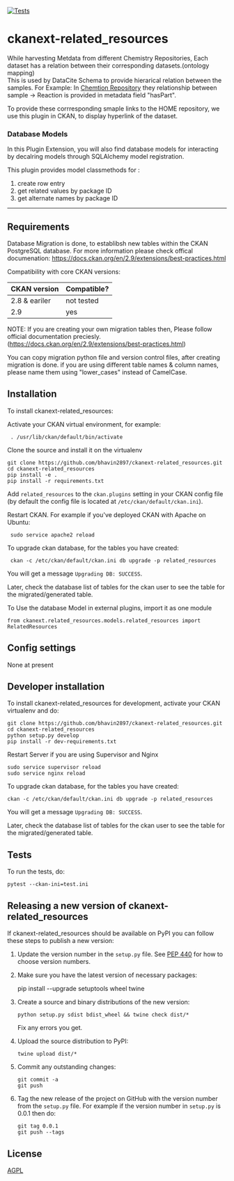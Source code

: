 [![Tests](https://github.com/bhavin/ckanext-related_resources/workflows/Tests/badge.svg?branch=main)](https://github.com/bhavin/ckanext-related_resources/actions)

# ckanext-related_resources
While harvesting Metdata from different Chemistry Repositories, Each dataset has a relation between their corresponding datasets.(ontology mapping)  
This is used by DataCite Schema to provide hierarical relation between the samples. 
For Example:
In [Chemtion Repository](https://www.chemotion-repository.net) they relationship between sample -> Reaction is provided in metadata field "hasPart". 

To provide these corrresponding smaple links to the HOME repository, we use this plugin in CKAN, to display hyperlink of the dataset. 

### Database Models 
In this Plugin Extension, you will also find database models for interacting by decalring models through SQLAlchemy model
registration. 

This plugin provides model classmethods for :  
1. create row entry 
2. get related values by package ID 
3. get alternate names by package ID
****

## Requirements

Database Migration is done, to establibsh new tables within the CKAN PostgreSQL database. 
For more information please check offical documenation: https://docs.ckan.org/en/2.9/extensions/best-practices.html


Compatibility with core CKAN versions:

| CKAN version    | Compatible?   |
| --------------- | ------------- |
| 2.8 & eariler             | not tested    |
| 2.9             | yes   |



NOTE: If you are creating your own migration tables then,
Please follow official documentation preciesly. (https://docs.ckan.org/en/2.9/extensions/best-practices.html)

You can copy migration python file and version control files, after creating migration is done. 
if you are using different table names & column names, please name them using "lower_cases" instead of CamelCase. 

## Installation

To install ckanext-related_resources:

Activate your CKAN virtual environment, for example:

     . /usr/lib/ckan/default/bin/activate

Clone the source and install it on the virtualenv

    git clone https://github.com/bhavin2897/ckanext-related_resources.git
    cd ckanext-related_resources
    pip install -e .
	pip install -r requirements.txt

Add `related_resources` to the `ckan.plugins` setting in your CKAN
   config file (by default the config file is located at
   `/etc/ckan/default/ckan.ini`).

Restart CKAN. For example if you've deployed CKAN with Apache on Ubuntu:

     sudo service apache2 reload

To upgrade ckan database, for the tables you have created:

     ckan -c /etc/ckan/default/ckan.ini db upgrade -p related_resources
	
You will get a message  `Upgrading DB: SUCCESS`. 

Later, check the database list of tables for the ckan user to see the table for the migrated/generated table.

To Use the database Model in external plugins, import it as one module
   
``from ckanext.related_resources.models.related_resources import RelatedResources ``

## Config settings

None at present


## Developer installation

To install ckanext-related_resources for development, activate your CKAN virtualenv and
do:

    git clone https://github.com/bhavin2897/ckanext-related_resources.git
    cd ckanext-related_resources
    python setup.py develop
    pip install -r dev-requirements.txt
    
Restart Server if you are using Supervisor and Nginx

    sudo service supervisor reload
    sudo service nginx reload 
    

To upgrade ckan database, for the tables you have created:

    ckan -c /etc/ckan/default/ckan.ini db upgrade -p related_resources
	
You will get a message  `Upgrading DB: SUCCESS`. 

Later, check the database list of tables for the ckan user to see the table for the migrated/generated table.  


## Tests

To run the tests, do:

    pytest --ckan-ini=test.ini


## Releasing a new version of ckanext-related_resources

If ckanext-related_resources should be available on PyPI you can follow these steps to publish a new version:

1. Update the version number in the `setup.py` file. See [PEP 440](http://legacy.python.org/dev/peps/pep-0440/#public-version-identifiers) for how to choose version numbers.

2. Make sure you have the latest version of necessary packages:

    pip install --upgrade setuptools wheel twine

3. Create a source and binary distributions of the new version:

       python setup.py sdist bdist_wheel && twine check dist/*

   Fix any errors you get.

4. Upload the source distribution to PyPI:

       twine upload dist/*

5. Commit any outstanding changes:

       git commit -a
       git push

6. Tag the new release of the project on GitHub with the version number from
   the `setup.py` file. For example if the version number in `setup.py` is
   0.0.1 then do:

       git tag 0.0.1
       git push --tags

## License

[AGPL](https://www.gnu.org/licenses/agpl-3.0.en.html)
